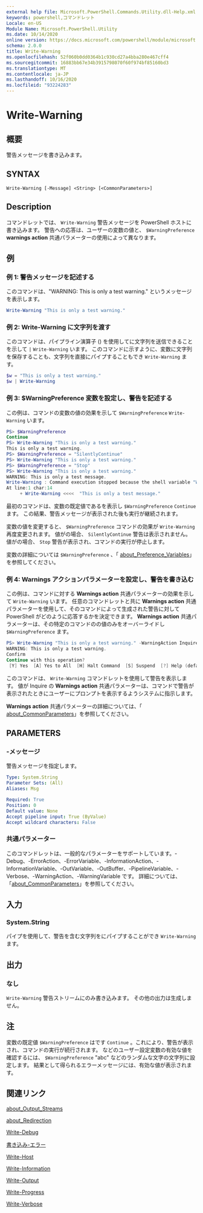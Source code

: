 ```yaml
---
external help file: Microsoft.PowerShell.Commands.Utility.dll-Help.xml
keywords: powershell,コマンドレット
Locale: en-US
Module Name: Microsoft.PowerShell.Utility
ms.date: 10/14/2020
online version: https://docs.microsoft.com/powershell/module/microsoft.powershell.utility/write-warning?view=powershell-5.1&WT.mc_id=ps-gethelp
schema: 2.0.0
title: Write-Warning
ms.openlocfilehash: 52f060b0dd0364b1c930cd27a4bba280e467cff4
ms.sourcegitcommit: 16883bb67e34b3915798070f60f974bf85160bd3
ms.translationtype: MT
ms.contentlocale: ja-JP
ms.lasthandoff: 10/16/2020
ms.locfileid: "93224283"
---
```

# Write-Warning

## 概要
警告メッセージを書き込みます。

## SYNTAX

```
Write-Warning [-Message] <String> [<CommonParameters>]
```

## Description

コマンドレットでは、 `Write-Warning` 警告メッセージを PowerShell ホストに書き込みます。 警告への応答は、ユーザーの変数の値と、 `$WarningPreference` **warnings action** 共通パラメーターの使用によって異なります。

## 例

### 例 1: 警告メッセージを記述する

このコマンドは、"WARNING: This is only a test warning." というメッセージを表示します。

```powershell
Write-Warning "This is only a test warning."
```

### 例 2: Write-Warning に文字列を渡す

このコマンドは、パイプライン演算子 () を使用してに文字列を送信できることを示して `|` `Write-Warning` います。
このコマンドに示すように、変数に文字列を保存することも、文字列を直接にパイプすることもでき `Write-Warning` ます。

```powershell
$w = "This is only a test warning."
$w | Write-Warning
```

### 例 3: $WarningPreference 変数を設定し、警告を記述する

この例は、コマンドの変数の値の効果を示して `$WarningPreference` `Write-Warning` います。

```powershell
PS> $WarningPreference
Continue
PS> Write-Warning "This is only a test warning."
This is only a test warning.
PS> $WarningPreference = "SilentlyContinue"
PS> Write-Warning "This is only a test warning."
PS> $WarningPreference = "Stop"
PS> Write-Warning "This is only a test warning."
WARNING: This is only a test message.
Write-Warning : Command execution stopped because the shell variable "WarningPreference" is set to Stop.
At line:1 char:14
     + Write-Warning <<<<  "This is only a test message."
```

最初のコマンドは、変数の既定値であるを表示し `$WarningPreference` `Continue` ます。 この結果、警告メッセージが表示された後も実行が継続されます。

変数の値を変更すると、 `$WarningPreference` コマンドの効果が `Write-Warning` 再度変更されます。 値がの場合、 `SilentlyContinue` 警告は表示されません。 値がの場合、 `Stop` 警告が表示され、コマンドの実行が停止します。

変数の詳細については `$WarningPreference` 、「 [about_Preference_Variables](../Microsoft.Powershell.Core/About/about_Preference_Variables.md)」を参照してください。

### 例 4: Warnings アクションパラメーターを設定し、警告を書き込む

この例は、コマンドに対する **Warnings action** 共通パラメーターの効果を示して `Write-Warning` います。 任意のコマンドレットと共に **Warnings action** 共通パラメーターを使用して、そのコマンドによって生成された警告に対して PowerShell がどのように応答するかを決定できます。 **Warnings action** 共通パラメーターは、その特定のコマンドのの値のみをオーバーライドし `$WarningPreference` ます。

```powershell
PS> Write-Warning "This is only a test warning." -WarningAction Inquire
WARNING: This is only a test warning.
Confirm
Continue with this operation?
 [Y] Yes  [A] Yes to All  [H] Halt Command  [S] Suspend  [?] Help (default is "Y"):
```

このコマンドは、 `Write-Warning` コマンドレットを使用して警告を表示します。 値が Inquire の **Warnings action** 共通パラメーターは、コマンドで警告が表示されたときにユーザーにプロンプトを表示するようシステムに指示します。

**Warnings action** 共通パラメーターの詳細については、「 [about_CommonParameters](../Microsoft.Powershell.Core/About/about_CommonParameters.md)」を参照してください。

## PARAMETERS

### -メッセージ
警告メッセージを指定します。

```yaml
Type: System.String
Parameter Sets: (All)
Aliases: Msg

Required: True
Position: 0
Default value: None
Accept pipeline input: True (ByValue)
Accept wildcard characters: False
```

### 共通パラメーター

このコマンドレットは、一般的なパラメーターをサポートしています。-Debug、-ErrorAction、-ErrorVariable、-InformationAction、-InformationVariable、-OutVariable、-OutBuffer、-PipelineVariable、-Verbose、-WarningAction、-WarningVariable です。 詳細については、「[about_CommonParameters](https://go.microsoft.com/fwlink/?LinkID=113216)」を参照してください。

## 入力

### System.String

パイプを使用して、警告を含む文字列をにパイプすることができ `Write-Warning` ます。

## 出力

### なし

`Write-Warning` 警告ストリームにのみ書き込みます。 その他の出力は生成しません。

## 注

変数の既定値 `$WarningPreference` はです `Continue` 。これにより、警告が表示され、コマンドの実行が続行されます。 などのユーザー設定変数の有効な値を確認するには、 `$WarningPreference` "abc" などのランダムな文字の文字列に設定します。 結果として得られるエラーメッセージには、有効な値が表示されます。

## 関連リンク

[about_Output_Streams](../Microsoft.PowerShell.Core/About/about_Output_Streams.md)

[about_Redirection](../Microsoft.PowerShell.Core/About/about_Redirection.md)

[Write-Debug](Write-Debug.md)

[書き込み-エラー](Write-Error.md)

[Write-Host](Write-Host.md)

[Write-Information](Write-Information.md)

[Write-Output](Write-Output.md)

[Write-Progress](Write-Progress.md)

[Write-Verbose](Write-Verbose.md)
